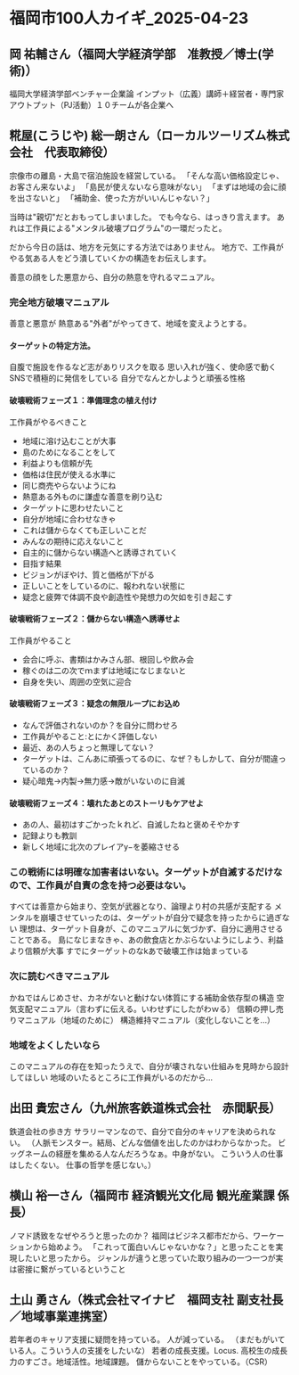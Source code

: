 # 福岡市100人カイギ_2025-04-23

## 岡 祐輔さん（福岡大学経済学部　准教授／博士(学術)）
福岡大学経済学部ベンチャー企業論
インプット（広義）講師＋経営者・専門家
アウトプット（PJ活動）１０チームが各企業へ


## 糀屋(こうじや) 総一朗さん（ローカルツーリズム株式会社　代表取締役）
宗像市の離島・大島で宿泊施設を経営している。
「そんな高い価格設定じゃ、お客さん来ないよ」
「島民が使えないなら意味がない」
「まずは地域の会に顔を出さないと」
「補助金、使った方がいいんじゃない？」

当時は"親切"だとおもってしまいました。
でも今なら、はっきり言えます。
あれは工作員による"メンタル破壊プログラム"の一環だったと。

だから今日の話は、地方を元気にする方法ではありません。
地方で、工作員がやる気ある人をどう潰していくかの構造をお伝えします。

善意の顔をした悪意から、自分の熱意を守れるマニュアル。

### 完全地方破壊マニュアル
善意と悪意が
熱意ある"外者"がやってきて、地域を変えようとする。
#### ターゲットの特定方法。
自腹で施設を作るなど志がありリスクを取る
思い入れが強く、使命感で動く
SNSで積極的に発信をしている
自分でなんとかしようと頑張る性格
#### 破壊戦術フェーズ１：準備理念の植え付け
工作員がやるべきこと
- 地域に溶け込むことが大事
- 島のためになることをして
- 利益よりも信頼が先
- 価格は住民が使える水準に
- 同じ商売やらないようにね
- 熱意ある外ものに謙虚な善意を刷り込む
- ターゲットに思わせたいこと
- 自分が地域に合わせなきゃ
- これは儲からなくても正しいことだ
- みんなの期待に応えないこと
- 自主的に儲からない構造へと誘導されていく
- 目指す結果
- ビジョンがぼやけ、質と価格が下がる
- 正しいことをしているのに、報われない状態に
- 疑念と疲弊で体調不良や創造性や発想力の欠如を引き起こす
#### 破壊戦術フェーズ２：儲からない構造へ誘導せよ
工作員がやること
- 会合に呼ぶ、書類はかみさん部、根回しや飲み会
- 稼ぐのは二の次でｍまずは地域になじまないと
- 自身を失い、周囲の空気に迎合
#### 破壊戦術フェーズ３：疑念の無限ループにお込め
- なんで評価されないのか？を自分に問わせろ
- 工作員がやること:とにかく評価しない
- 最近、あの人ちょっと無理してない？
- ターゲットは、こんあに頑張ってるのに、なぜ？もしかして、自分が間違っているのか？
- 疑心暗鬼→内製→無力感→敵がいないのに自滅
#### 破壊戦術フェーズ４：壊れたあとのストーリもケアせよ
- あの人、最初はすごかったｋれど、自滅したねと褒めそやかす
- 記録よりも教訓
- 新しく地域に北次のプレイアy−を萎縮させる
### この戦術には明確な加害者はいない。ターゲットが自滅するだけなので、工作員が自責の念を持つ必要はない。
すべては善意から始まり、空気が武器となり、論理より村の共感が支配する
メンタルを崩壊させていったのは、ターゲットが自分で疑念を持ったからに過ぎない
理想は、ターゲット自身が、このマニュアルに気づかず、自分に適用させることである。
島になじまなきゃ、あの飲食店とかぶらないようにしよう、利益より信頼が大事
すでにターゲットのなkあで破壊工作は始まっている
### 次に読むべきマニュアル
かねではんじめさせ、カネがないと動けない体質にする補助金依存型の構造
空気支配マニュアル（言わずに伝える。いわせずにしたがわｗる）
信頼の押し売りマニュアル（地域のために）
構造維持マニュアル（変化しないことを...）
### 地域をよくしたいなら
このマニュアルの存在を知ったうえで、自分が壊されない仕組みを見時から設計してほしい
地域のいたるところに工作員がいるのだから...

## 出田 貴宏さん（九州旅客鉄道株式会社　赤間駅長）
鉄道会社の歩き方
サラリーマンなので、自分で自分のキャリアを決められない。
（人脈モンスター。結局、どんな価値を出したのかはわからなかった。
ビッグネームの経歴を集める人なんだろうなぁ。中身がない。
こういう人の仕事はしたくない。
仕事の哲学を感じない。）

## 横山 裕一さん（福岡市 経済観光文化局 観光産業課 係長）
ノマド誘致をなぜやろうと思ったのか？
福岡はビジネス都市だから、ワーケーションから始めよう。
「これって面白いんじゃないかな？」と思ったことを実現したいと思ったから。
ジャンルが違うと思っていた取り組みの一つ一つが実は密接に繋がっているということ

## 土山 勇さん（株式会社マイナビ　福岡支社 副支社長／地域事業連携室）
若年者のキャリア支援に疑問を持っている。
人が減っている。
（まだもがいている人。こういう人の支援をしたいな）
若者の成長支援。Locus.
高校生の成長力のすごさ。地域活性。地域課題。
儲からないことをやっている。（CSR）




